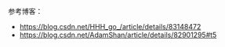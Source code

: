 参考博客：

- https://blog.csdn.net/HHH_go_/article/details/83148472
- https://blog.csdn.net/AdamShan/article/details/82901295#t5

